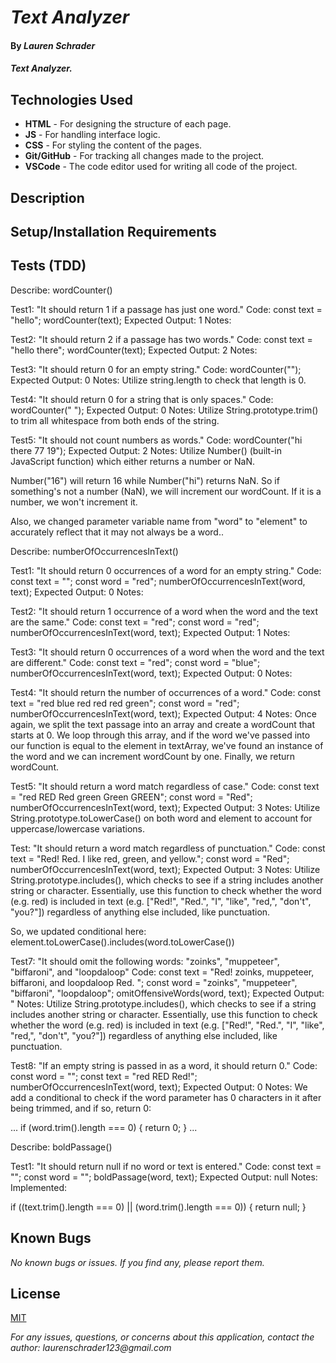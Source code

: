 # _Text Analyzer_

#### By _**Lauren Schrader**_

#### _Text Analyzer._

## Technologies Used

* **HTML** - For designing the structure of each page.
* **JS** - For handling interface logic.
* **CSS** - For styling the content of the pages.
* **Git/GitHub** - For tracking all changes made to the project.
* **VSCode** - The code editor used for writing all code of the project.

## Description



## Setup/Installation Requirements

## Tests (TDD) 

Describe: wordCounter()

Test1: "It should return 1 if a passage has just one word."
Code:
const text = "hello";
wordCounter(text);
Expected Output: 1
Notes:

Test2: "It should return 2 if a passage has two words."
Code:
const text = "hello there";
wordCounter(text);
Expected Output: 2
Notes:

Test3: "It should return 0 for an empty string."
Code: wordCounter("");
Expected Output: 0
Notes: Utilize string.length to check that length is 0.

Test4: "It should return 0 for a string that is only spaces."
Code: wordCounter("            ");
Expected Output: 0
Notes: Utilize String.prototype.trim() to trim all whitespace from both ends of the string.

Test5: "It should not count numbers as words."
Code: wordCounter("hi there 77 19");
Expected Output: 2
Notes: Utilize Number() (built-in JavaScript function) which either returns a  number or NaN. 

Number("16") will return 16 while Number("hi") returns NaN. So if something's not a number (NaN), we will increment our wordCount. If it is a number, we won't increment it.

Also, we changed parameter variable name from "word" to "element" to accurately reflect that it may not always be a word..

Describe: numberOfOccurrencesInText()

Test1: "It should return 0 occurrences of a word for an empty string."
Code:
const text = "";
const word = "red";
numberOfOccurrencesInText(word, text);
Expected Output: 0
Notes:

Test2: "It should return 1 occurrence of a word when the word and the text are the same."
Code:
const text = "red";
const word = "red";
numberOfOccurrencesInText(word, text);
Expected Output: 1
Notes:

Test3: "It should return 0 occurrences of a word when the word and the text are different."
Code:
const text = "red";
const word = "blue";
numberOfOccurrencesInText(word, text);
Expected Output: 0
Notes:

Test4: "It should return the number of occurrences of a word."
Code:
const text = "red blue red red red green";
const word = "red";
numberOfOccurrencesInText(word, text);
Expected Output: 4
Notes: Once again, we split the text passage into an array and create a wordCount that starts at 0. We loop through this array, and if the word we've passed into our function is equal to the element in textArray, we've found an instance of the word and we can increment wordCount by one. Finally, we return wordCount.

Test5: "It should return a word match regardless of case."
Code:
const text = "red RED Red green Green GREEN";
const word = "Red";
numberOfOccurrencesInText(word, text);
Expected Output: 3
Notes: Utilize String.prototype.toLowerCase() on both word and element to account for uppercase/lowercase variations.

Test: "It should return a word match regardless of punctuation."
Code:
const text = "Red! Red. I like red, green, and yellow.";
const word = "Red";
numberOfOccurrencesInText(word, text);
Expected Output: 3
Notes: Utilize  String.prototype.includes(), which checks to see if a string includes another string or character. Essentially, use this function to check whether the word (e.g. red) is included in text (e.g. ["Red!", "Red.", "I", "like", "red,", "don't", "you?"]) regardless of anything else included, like punctuation.

So, we updated conditional here:
element.toLowerCase().includes(word.toLowerCase())

Test7: "It should omit the following words: "zoinks", "muppeteer", "biffaroni", and "loopdaloop"
Code:
const text = "Red! zoinks, muppeteer, biffaroni, and loopdaloop Red. ";
const word = "zoinks", "muppeteer", "biffaroni", "loopdaloop";
omitOffensiveWords(word, text);
Expected Output: "
Notes: Utilize  String.prototype.includes(), which checks to see if a string includes another string or character. Essentially, use this function to check whether the word (e.g. red) is included in text (e.g. ["Red!", "Red.", "I", "like", "red,", "don't", "you?"]) regardless of anything else included, like punctuation.

Test8: "If an empty string is passed in as a word, it should return 0."
Code:
const word = "";
const text = "red RED Red!";
numberOfOccurrencesInText(word, text);
Expected Output: 0
Notes: We add a conditional to check if the word parameter has 0 characters in it after being trimmed, and if so, return 0:

...
if (word.trim().length === 0) {
  return 0;
}
...

Describe: boldPassage()

Test1: "It should return null if no word or text is entered."
Code:
const text = "";
const word = "";
boldPassage(word, text);
Expected Output: null
Notes: Implemented: 

if ((text.trim().length === 0) || (word.trim().length === 0)) {
    return null;
  }



## Known Bugs

_No known bugs or issues. If you find any, please report them._

## License

[MIT](./License.txt)

_For any issues, questions, or concerns about this application, contact the author: laurenschrader123@gmail.com_